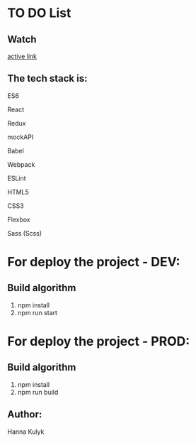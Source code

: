# TO DO List

## Watch

[active link](https://annakulyk555.github.io/todo-react-redux/ 'GitHub pages')

## The tech stack is:

ES6

React

Redux

mockAPI

Babel

Webpack

ESLint

HTML5

CSS3

Flexbox

Sass (Scss)

# For deploy the project - DEV:

## Build algorithm

1. npm install
2. npm run start

# For deploy the project - PROD:

## Build algorithm

1. npm install
2. npm run build

## Author:

Hanna Kulyk
